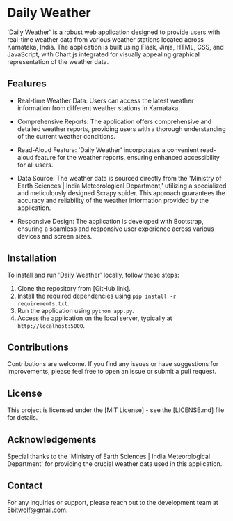 # Daily Weather

'Daily Weather' is a robust web application designed to provide users with real-time weather data from various weather stations located across Karnataka, India. The application is built using Flask, Jinja, HTML, CSS, and JavaScript, with Chart.js integrated for visually appealing graphical representation of the weather data.

## Features

- Real-time Weather Data: Users can access the latest weather information from different weather stations in Karnataka.

- Comprehensive Reports: The application offers comprehensive and detailed weather reports, providing users with a thorough understanding of the current weather conditions.

- Read-Aloud Feature: 'Daily Weather' incorporates a convenient read-aloud feature for the weather reports, ensuring enhanced accessibility for all users.

- Data Source: The weather data is sourced directly from the 'Ministry of Earth Sciences | India Meteorological Department,' utilizing a specialized and meticulously designed Scrapy spider. This approach guarantees the accuracy and reliability of the weather information provided by the application.

- Responsive Design: The application is developed with Bootstrap, ensuring a seamless and responsive user experience across various devices and screen sizes.

## Installation

To install and run 'Daily Weather' locally, follow these steps:

1. Clone the repository from [GitHub link].
2. Install the required dependencies using `pip install -r requirements.txt`.
3. Run the application using `python app.py`.
4. Access the application on the local server, typically at `http://localhost:5000`.

## Contributions

Contributions are welcome. If you find any issues or have suggestions for improvements, please feel free to open an issue or submit a pull request.

## License

This project is licensed under the [MIT License] - see the [LICENSE.md] file for details.

## Acknowledgements

Special thanks to the 'Ministry of Earth Sciences | India Meteorological Department' for providing the crucial weather data used in this application.

## Contact

For any inquiries or support, please reach out to the development team at 5bitwolf@gmail.com.
